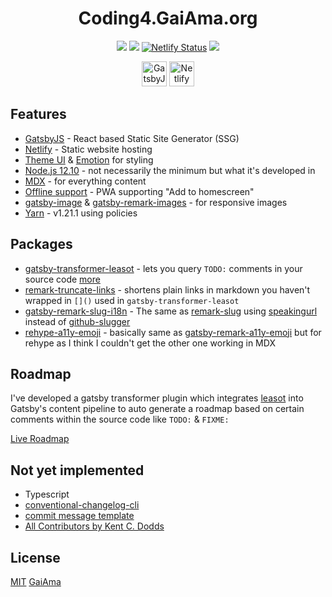 <!-- <h1 align="center"><a href="https://coding4.gaiama.org" title="GaiAma.org">Coding4.GaiAma.org</a></h1> -->
<h1 align="center">Coding4.GaiAma.org</h1>

<p align="center">
  <a href="https://donate.gaiama.org/" title="Donate to help us protect more rainforest from being destroyed"><img src="https://img.shields.io/badge/$-support-green.svg"></a>
  <a href="http://makeapullrequest.com/" title="PRs Welcome"><img src="https://img.shields.io/badge/PRs-welcome-brightgreen.svg"></a>
  <a href="https://www.netlify.com" title="Frontend hosted on Netlify"><img src="https://api.netlify.com/api/v1/badges/2f70a68f-3b42-44ca-8dbe-189f030dbd64/deploy-status" alt="Netlify Status"/></a>
  <a href="https://nodejs.org" title="Node.js 12.10"><img src="https://img.shields.io/badge/node.js-12.10-%23026e00.svg"/></a>
</p>

<p align="center">
  <a title="Static Site Generator: GatsbyJS" href="https://www.gatsbyjs.org" target="_blank"><img src="https://www.gaiama.org/gatsby_logo.svg" width="40" alt="GatsbyJS Logo"></a> <a title="Hoster: Netlify" href="https://www.netlify.com" target="_blank"><img src="https://www.gaiama.org/netlify_logo.svg" width="40" alt="Netlify Logo"></a>
</p>

## Features

- [GatsbyJS](https://www.gatsbyjs.org/) - React based Static Site Generator (SSG)
- [Netlify](https://www.netlify.com/) - Static website hosting
- [Theme UI](https://theme-ui.com/) & [Emotion](https://emotion.sh/) for styling
- [Node.js 12.10](https://nodejs.org/en/) - not necessarily the minimum but what it's developed in
- [MDX](https://www.gatsbyjs.org/docs/mdx/) - for everything content
- [Offline support](https://github.com/gatsbyjs/gatsby/tree/master/packages/gatsby-plugin-offline#readme) - PWA supporting "Add to homescreen"
- [gatsby-image](https://github.com/gatsbyjs/gatsby/tree/master/packages/gatsby-image#readme) & [gatsby-remark-images](https://github.com/gatsbyjs/gatsby/tree/master/packages/gatsby-remark-images#readme) - for responsive images
- [Yarn](https://yarnpkg.com) - v1.21.1 using policies

## Packages

- [gatsby-transformer-leasot](packages/gatsby-transformer-leasot) - lets you query `TODO:` comments in your source code [more](#roadmap)
- [remark-truncate-links](packages/remark-truncate-links) - shortens plain links in markdown you haven't wrapped in `[]()` used in `gatsby-transformer-leasot`
- [gatsby-remark-slug-i18n](packages/gatsby-remark-slug-i18n) - The same as [remark-slug](https://github.com/remarkjs/remark-slug) using [speakingurl](https://github.com/pid/speakingurl) instead of [github-slugger](https://github.com/Flet/github-slugger)
- [rehype-a11y-emoji](packages/rehype-a11y-emoji) - basically same as [gatsby-remark-a11y-emoji](https://github.com/florianeckerstorfer/gatsby-remark-a11y-emoji) but for rehype as I think I couldn't get the other one working in MDX

## Roadmap

I've developed a gatsby transformer plugin which integrates [leasot](https://github.com/pgilad/leasot/) into Gatsby's content pipeline to auto generate a roadmap based on certain comments within the source code like `TODO:` & `FIXME:`

[Live Roadmap](https://coding4.gaiama.org/en/roadmap)

## Not yet implemented

- Typescript
- [conventional-changelog-cli](https://github.com/conventional-changelog/conventional-changelog)
- [commit message template](.github/commit_template)
- [All Contributors by Kent C. Dodds](https://github.com/kentcdodds/all-contributors)

## License

[MIT](LICENSE) [GaiAma](https://www.gaiama.org)
